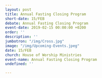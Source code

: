 ```yaml
---
layout: post
title: Annual Fasting Closing Program
short-date: 15/FEB
debate: Annual Fasting Closing Program
event-date: 2019-02-15 00:00:00 +0200
order: ''
description: ''
jumbotron: "/img/Cross.jpg"
image: "/img/Upcoming-Events.jpeg"
date: 15/FEB
church: House of Worship Ministries
event-name: Annual Fasting Closing Program
undefined: ''

---
```

